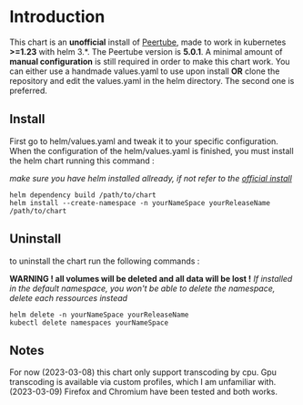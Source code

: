 # Introduction
This chart is an **unofficial** install of [Peertube](https://github.com/Chocobozzz/PeerTube), made to work in kubernetes **>=1.23** with helm 3.\*.
The Peertube version is **5.0.1**. A minimal amount of **manual configuration** is still required in order to make this chart work.
You can either use a handmade values.yaml to use upon install **OR** clone the repository and edit the values.yaml in the helm directory. The second one is preferred.

## Install
First go to helm/values.yaml and tweak it to your specific configuration.
When the configuration of the helm/values.yaml is finished, you must install the helm chart running this command :

*make sure you have helm installed allready, if not refer to the [official install](https://helm.sh/docs/intro/install/)*

```
helm dependency build /path/to/chart
helm install --create-namespace -n yourNameSpace yourReleaseName /path/to/chart
```

## Uninstall
to uninstall the chart run the following commands :

**WARNING ! all volumes will be deleted and all data will be lost !**
*If installed in the default namespace, you won't be able to delete the namespace, delete each ressources instead*

``` 
helm delete -n yourNameSpace yourReleaseName 
kubectl delete namespaces yourNameSpace
```

## Notes
For now (2023-03-08) this chart only support transcoding by cpu. Gpu transcoding is available via custom profiles, which I am unfamiliar with.
(2023-03-09) Firefox and Chromium have been tested and both works.
